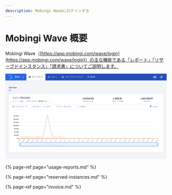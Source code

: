 ```yaml
---
description: Mobingi Waveにログインする
---
```


# Mobingi Wave 概要

Mobingi Wave（[https://app.mobingi.com/wave/login](https://app.mobingi.com/wave/login)）の主な機能である「レポート」「リザーブドインスタンス」「請求書」についてご説明します。

![](../../.gitbook/assets/screen-shot-2018-11-26-at-12.32.01.png)

{% page-ref page="usage-reports.md" %}

{% page-ref page="reserved-instances.md" %}

{% page-ref page="invoice.md" %}



